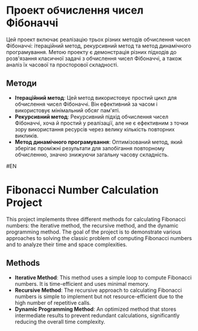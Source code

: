 # Проект обчислення чисел Фібоначчі

Цей проект включає реалізацію трьох різних методів обчислення чисел Фібоначчі: ітераційний метод, рекурсивний метод та метод динамічного програмування. Метою проекту є демонстрація різних підходів до розв'язання класичної задачі з обчислення чисел Фібоначчі, а також аналіз їх часової та просторової складності.

## Методи

- **Ітераційний метод**: Цей метод використовує простий цикл для обчислення чисел Фібоначчі. Він ефективний за часом і використовує мінімальний обсяг пам'яті.
- **Рекурсивний метод**: Рекурсивний підхід обчислення чисел Фібоначчі, хоча й простий у реалізації, але не є ефективним з точки зору використання ресурсів через велику кількість повторних викликів.
- **Метод динамічного програмування**: Оптимізований метод, який зберігає проміжні результати для запобігання повторному обчисленню, значно знижуючи загальну часову складність.

#EN

# Fibonacci Number Calculation Project

This project implements three different methods for calculating Fibonacci numbers: the iterative method, the recursive method, and the dynamic programming method. The goal of the project is to demonstrate various approaches to solving the classic problem of computing Fibonacci numbers and to analyze their time and space complexities.

## Methods

- **Iterative Method**: This method uses a simple loop to compute Fibonacci numbers. It is time-efficient and uses minimal memory.
- **Recursive Method**: The recursive approach to calculating Fibonacci numbers is simple to implement but not resource-efficient due to the high number of repetitive calls.
- **Dynamic Programming Method**: An optimized method that stores intermediate results to prevent redundant calculations, significantly reducing the overall time complexity.
